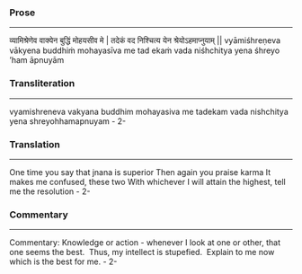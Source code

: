 ### Prose 
 --- 
व्यामिश्रेणेव वाक्येन बुद्धिं मोहयसीव मे |
तदेकं वद निश्चित्य येन श्रेयोऽहमाप्नुयाम् ||
vyāmiśhreṇeva vākyena buddhiṁ mohayasīva me
tad ekaṁ vada niśhchitya yena śhreyo ’ham āpnuyām

### Transliteration 
 --- 
vyamishreneva vakyana buddhim mohayasiva me tadekam vada nishchitya yena shreyohhamapnuyam - 2-

### Translation 
 --- 
One time you say that jnana is superior Then again you praise karma It makes me confused, these two With whichever I will attain the highest, tell me the resolution - 2-

### Commentary 
 --- 
Commentary: Knowledge or action - whenever I look at one or other, that one seems the best.  Thus, my intellect is stupefied.  Explain to me now which is the best for me. - 2-